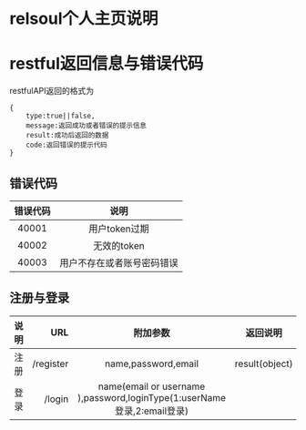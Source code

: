 # relsoul个人主页说明


# restful返回信息与错误代码
restfulAPI返回的格式为

```
{
    type:true||false,
    message:返回成功或者错误的提示信息
    result:成功后返回的数据
    code:返回错误的提示代码
}

```

## 错误代码
|错误代码|说明|
|:---:|:---:|
|40001|用户token过期|
|40002|无效的token|
|40003|用户不存在或者账号密码错误|


## 注册与登录
| 说明 | URL | 附加参数 | 返回说明 |
| --- | ---: | :---: | :---:|
| 注册 | /register | name,password,email |result(object) |
| 登录 | /login | name(email or username ),password,loginType(1:userName登录,2:email登录)|


